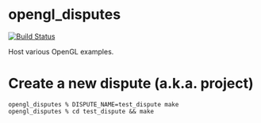 # opengl_disputes
[![Build Status](https://travis-ci.org/crashmaster/opengl_disputes.svg?branch=master)](https://travis-ci.org/crashmaster/opengl_disputes)

Host various OpenGL examples.

# Create a new dispute (a.k.a. project)
```
opengl_disputes % DISPUTE_NAME=test_dispute make
opengl_disputes % cd test_dispute && make
```
